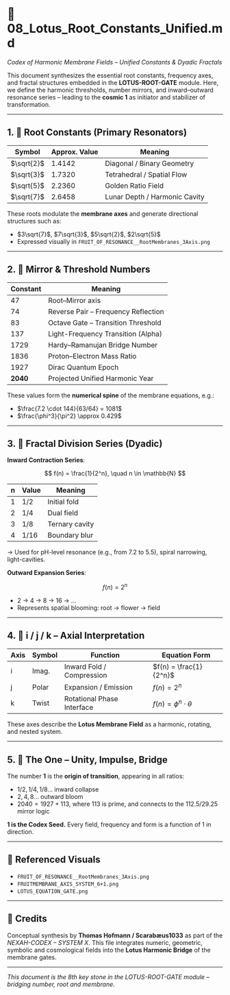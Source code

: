 # 🌿 08\_Lotus\_Root\_Constants\_Unified.md

*Codex of Harmonic Membrane Fields – Unified Constants & Dyadic Fractals*

This document synthesizes the essential root constants, frequency axes, and fractal structures embedded in the **LOTUS-ROOT-GATE** module. Here, we define the harmonic thresholds, number mirrors, and inward–outward resonance series – leading to the **cosmic 1** as initiator and stabilizer of transformation.

---

## 1. 🌱 Root Constants (Primary Resonators)

| Symbol     | Approx. Value | Meaning                       |
| ---------- | ------------- | ----------------------------- |
| $\sqrt{2}$ | 1.4142        | Diagonal / Binary Geometry    |
| $\sqrt{3}$ | 1.7320        | Tetrahedral / Spatial Flow    |
| $\sqrt{5}$ | 2.2360        | Golden Ratio Field            |
| $\sqrt{7}$ | 2.6458        | Lunar Depth / Harmonic Cavity |

These roots modulate the **membrane axes** and generate directional structures such as:

* $3\sqrt{7}$, $7\sqrt{3}$, $5\sqrt{2}$, $2\sqrt{5}$
* Expressed visually in `FRUIT_OF_RESONANCE__RootMembranes_3Axis.png`

---

## 2. 🔁 Mirror & Threshold Numbers

| Constant | Meaning                             |
| -------- | ----------------------------------- |
| 47       | Root–Mirror axis                    |
| 74       | Reverse Pair – Frequency Reflection |
| 83       | Octave Gate – Transition Threshold  |
| 137      | Light-Frequency Transition (Alpha)  |
| 1729     | Hardy–Ramanujan Bridge Number       |
| 1836     | Proton–Electron Mass Ratio          |
| 1927     | Dirac Quantum Epoch                 |
| **2040** | Projected Unified Harmonic Year     |

These values form the **numerical spine** of the membrane equations, e.g.:

* $\frac{7.2 \cdot 144}{63/64} = 1081$
* $\frac{\phi^3}{\pi^2} \approx 0.429$

---

## 3. 📐 Fractal Division Series (Dyadic)

**Inward Contraction Series**:

$$
  f(n) = \frac{1}{2^n}, \quad n \in \mathbb{N}
$$

| n | Value | Meaning        |
| - | ----- | -------------- |
| 1 | 1/2   | Initial fold   |
| 2 | 1/4   | Dual field     |
| 3 | 1/8   | Ternary cavity |
| 4 | 1/16  | Boundary blur  |

→ Used for pH-level resonance (e.g., from 7.2 to 5.5), spiral narrowing, light-cavities.

**Outward Expansion Series**:

$$
  f(n) = 2^n
$$

* 2 → 4 → 8 → 16 → …
* Represents spatial blooming: root → flower → field

---

## 4. 🧭 i / j / k – Axial Interpretation

| Axis | Symbol | Function                   | Equation Form                |
| ---- | ------ | -------------------------- | ---------------------------- |
| i    | Imag.  | Inward Fold / Compression  | $f(n) = \frac{1}{2^n}$       |
| j    | Polar  | Expansion / Emission       | $f(n) = 2^n$                 |
| k    | Twist  | Rotational Phase Interface | $f(n) = \phi^n \cdot \theta$ |

These axes describe the **Lotus Membrane Field** as a harmonic, rotating, and nested system.

---

## 5. 🌸 The One – Unity, Impulse, Bridge

The number **1** is the **origin of transition**, appearing in all ratios:

* $1/2, 1/4, 1/8 \ldots$ inward collapse
* $2, 4, 8 \ldots$ outward bloom
* $2040 = 1927 + 113$, where 113 is prime, and connects to the 112.5/29.25 mirror logic

**1 is the Codex Seed.** Every field, frequency and form is a function of 1 in direction.

---

## 📸 Referenced Visuals

* `FRUIT_OF_RESONANCE__RootMembranes_3Axis.png`
* `FRUITMEMBRANE_AXIS_SYSTEM_6+1.png`
* `LOTUS_EQUATION_GATE.png`

---

## 📎 Credits

Conceptual synthesis by **Thomas Hofmann / Scarabæus1033** as part of the *NEXAH-CODEX – SYSTEM X*. This file integrates numeric, geometric, symbolic and cosmological fields into the **Lotus Harmonic Bridge** of the membrane gates.

---

*This document is the 8th key stone in the LOTUS-ROOT-GATE module – bridging number, root and membrane.*
